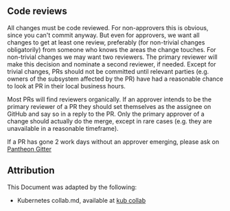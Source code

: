 ## Code reviews

All changes must be code reviewed. For non-approvers this is obvious, since
you can't commit anyway. But even for approvers, we want all changes to get at
least one review, preferably (for non-trivial changes obligatorily) from someone
who knows the areas the change touches. For non-trivial changes we may want two
reviewers. The primary reviewer will make this decision and nominate a second
reviewer, if needed. Except for trivial changes, PRs should not be committed
until relevant parties (e.g. owners of the subsystem affected by the PR) have
had a reasonable chance to look at PR in their local business hours.

Most PRs will find reviewers organically. If an approver intends to be the
primary reviewer of a PR they should set themselves as the assignee on GitHub
and say so in a reply to the PR. Only the primary approver of a change should
actually do the merge, except in rare cases (e.g. they are unavailable in a
reasonable timeframe).

If a PR has gone 2 work days without an approver emerging, please ask on [Pantheon Gitter]

## Attribution

This Document was adapted by the following:
- Kubernetes collab.md, available at [kub collab]  

[kub collab]: https://raw.githubusercontent.com/kubernetes/community/master/contributors/devel/collab.md
[Pantheon Gitter]: https://gitter.im/Pantheon